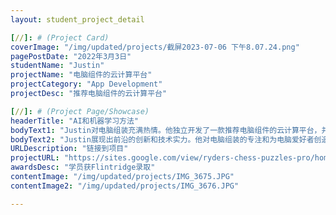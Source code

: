 ```yaml
---
layout: student_project_detail

[//]: # (Project Card)
coverImage: "/img/updated/projects/截屏2023-07-06 下午8.07.24.png"
pagePostDate: "2022年3月3日"
studentName: "Justin"
projectName: "电脑组件的云计算平台"
projectCategory: "App Development"
projectDesc: "推荐电脑组件的云计算平台"

[//]: # (Project Page/Showcase)
headerTitle: "AI和机器学习方法"
bodyText1: "Justin对电脑组装充满热情。他独立开发了一款推荐电脑组件的云计算平台，并因此荣获多个竞赛奖项。其卓越表现使他成功获得Flintridge学校的入学机会。"
bodyText2: "Justin展现出前沿的创新和技术实力。他对电脑组装的专注和为电脑爱好者创造的解决方案使他在众人中脱颖而出。Flintridge很幸运能有这样一位开创性的思考者。"
URLDescription: "链接到项目"
projectURL: "https://sites.google.com/view/ryders-chess-puzzles-pro/home"
awardsDesc: "学员获Flintridge录取"
contentImage: "/img/updated/projects/IMG_3675.JPG"
contentImage2: "/img/updated/projects/IMG_3676.JPG"

---
```

